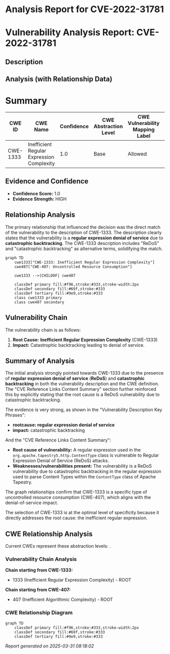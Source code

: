 # Analysis Report for CVE-2022-31781

# Vulnerability Analysis Report: CVE-2022-31781

## Description



## Analysis (with Relationship Data)

# Summary
| CWE ID | CWE Name | Confidence | CWE Abstraction Level | CWE Vulnerability Mapping Label | CWE-Vulnerability Mapping Notes |
|---|---|---|---|---|---|
| CWE-1333 | Inefficient Regular Expression Complexity | 1.0 | Base | Allowed | Primary CWE |

## Evidence and Confidence

*   **Confidence Score:** 1.0
*   **Evidence Strength:** HIGH

## Relationship Analysis
The primary relationship that influenced the decision was the direct match of the vulnerability to the description of CWE-1333. The description clearly states that the vulnerability is a **regular expression denial of service** due to **catastrophic backtracking**. The CWE-1333 description includes "ReDoS" and "catastrophic backtracking" as alternative terms, solidifying the match.

```mermaid
graph TD
    cwe1333["CWE-1333: Inefficient Regular Expression Complexity"]
    cwe407["CWE-407: Uncontrolled Resource Consumption"]
    
    cwe1333 -->|CHILDOF| cwe407
    
    classDef primary fill:#f96,stroke:#333,stroke-width:2px
    classDef secondary fill:#69f,stroke:#333
    classDef tertiary fill:#9e9,stroke:#333
    class cwe1333 primary
    class cwe407 secondary
```

## Vulnerability Chain
The vulnerability chain is as follows:
1.  **Root Cause:** **Inefficient Regular Expression Complexity** (CWE-1333)
2.  **Impact:** Catastrophic backtracking leading to denial of service.

## Summary of Analysis
The initial analysis strongly pointed towards CWE-1333 due to the presence of **regular expression denial of service** (**ReDoS**) and **catastrophic backtracking** in both the vulnerability description and the CWE definition. The "CVE Reference Links Content Summary" section further reinforced this by explicitly stating that the root cause is a ReDoS vulnerability due to catastrophic backtracking.

The evidence is very strong, as shown in the "Vulnerability Description Key Phrases":
*   **rootcause:** **regular expression denial of service**
*   **impact:** catastrophic backtracking

And the "CVE Reference Links Content Summary":
*   **Root cause of vulnerability:** A regular expression used in the `org.apache.tapestry5.http.ContentType` class is vulnerable to Regular Expression Denial of Service (ReDoS) attacks.
*   **Weaknesses/vulnerabilities present:** The vulnerability is a ReDoS vulnerability due to catastrophic backtracking in the regular expression used to parse Content Types within the `ContentType` class of Apache Tapestry.

The graph relationships confirm that CWE-1333 is a specific type of uncontrolled resource consumption (CWE-407), which aligns with the denial-of-service impact.

The selection of CWE-1333 is at the optimal level of specificity because it directly addresses the root cause: the inefficient regular expression.


## CWE Relationship Analysis

Current CWEs represent these abstraction levels: .


### Vulnerability Chain Analysis

**Chain starting from CWE-1333:**
- 1333 (Inefficient Regular Expression Complexity) - ROOT


**Chain starting from CWE-407:**
- 407 (Inefficient Algorithmic Complexity) - ROOT



### CWE Relationship Diagram

```mermaid
graph TD
    classDef primary fill:#f96,stroke:#333,stroke-width:2px
    classDef secondary fill:#69f,stroke:#333
    classDef tertiary fill:#9e9,stroke:#333
```



*Report generated on 2025-03-31 08:18:02*
